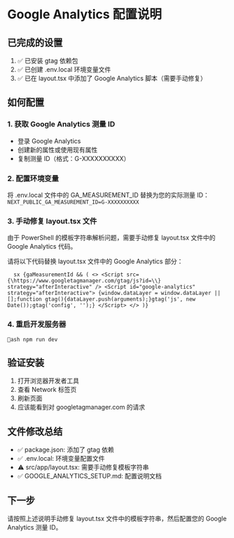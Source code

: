 # Google Analytics 配置说明

## 已完成的设置

1. ✅ 已安装 gtag 依赖包
2. ✅ 已创建 .env.local 环境变量文件
3. ✅ 已在 layout.tsx 中添加了 Google Analytics 脚本（需要手动修复）

## 如何配置

### 1. 获取 Google Analytics 测量 ID
- 登录 Google Analytics
- 创建新的属性或使用现有属性
- 复制测量 ID（格式：G-XXXXXXXXXX）

### 2. 配置环境变量
将 .env.local 文件中的 GA_MEASUREMENT_ID 替换为您的实际测量 ID：
`
NEXT_PUBLIC_GA_MEASUREMENT_ID=G-XXXXXXXXXX
`

### 3. 手动修复 layout.tsx 文件
由于 PowerShell 的模板字符串解析问题，需要手动修复 layout.tsx 文件中的 Google Analytics 代码。

请将以下代码替换 layout.tsx 文件中的 Google Analytics 部分：

`	sx
{gaMeasurementId && (
  <>
    <Script
      src={\https://www.googletagmanager.com/gtag/js?id=\\}
      strategy="afterInteractive"
    />
    <Script id="google-analytics" strategy="afterInteractive">
      {window.dataLayer = window.dataLayer || [];function gtag(){dataLayer.push(arguments);}gtag('js', new Date());gtag('config', '');}
    </Script>
  </>
)}
`

### 4. 重启开发服务器
`ash
npm run dev
`

## 验证安装
1. 打开浏览器开发者工具
2. 查看 Network 标签页
3. 刷新页面
4. 应该能看到对 googletagmanager.com 的请求

## 文件修改总结
- ✅ package.json: 添加了 gtag 依赖
- ✅ .env.local: 环境变量配置文件
- ⚠️ src/app/layout.tsx: 需要手动修复模板字符串
- ✅ GOOGLE_ANALYTICS_SETUP.md: 配置说明文档

## 下一步
请按照上述说明手动修复 layout.tsx 文件中的模板字符串，然后配置您的 Google Analytics 测量 ID。
